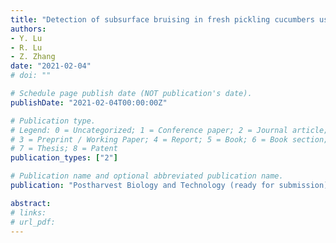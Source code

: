 ```yaml
---
title: "Detection of subsurface bruising in fresh pickling cucumbers using structured-illumination reflectance imagings"
authors: 
- Y. Lu
- R. Lu
- Z. Zhang
date: "2021-02-04"
# doi: ""

# Schedule page publish date (NOT publication's date).
publishDate: "2021-02-04T00:00:00Z"

# Publication type.
# Legend: 0 = Uncategorized; 1 = Conference paper; 2 = Journal article;
# 3 = Preprint / Working Paper; 4 = Report; 5 = Book; 6 = Book section;
# 7 = Thesis; 8 = Patent
publication_types: ["2"]

# Publication name and optional abbreviated publication name.
publication: "Postharvest Biology and Technology (ready for submission)"

abstract: 
# links:
# url_pdf: 
---
```

